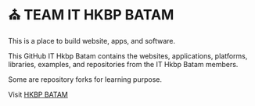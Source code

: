 # ⛪ TEAM IT HKBP BATAM

This is a place to build website, apps, and software.

This GitHub IT Hkbp Batam contains the websites, applications, platforms, libraries, examples, and repositories from the IT Hkbp Batam members.

Some are repository forks for learning purpose.

Visit [HKBP BATAM](https://hkbpbatam.org)
